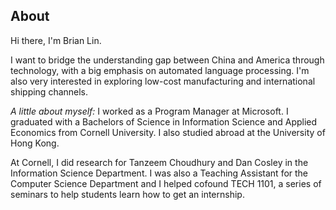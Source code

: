 ## About

Hi there, I'm Brian Lin. 

I want to bridge the understanding gap between China and America through technology, with a big emphasis on automated language processing. I'm also very interested in exploring low-cost manufacturing and international shipping channels.

*A little about myself:* I worked as a Program Manager at Microsoft. I graduated with a Bachelors of Science in Information Science and Applied Economics from Cornell University. I also studied abroad at the University of Hong Kong.

At Cornell, I did research for Tanzeem Choudhury and Dan Cosley in the Information Science Department. I was also a Teaching Assistant for the Computer Science Department and I helped cofound TECH 1101, a series of seminars to help students learn how to get an internship.
 


